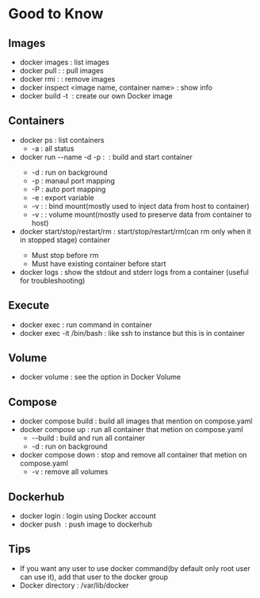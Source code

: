 # Good to Know

## Images
- docker images : list images
- docker pull <image name>:<image tag> : pull images
- docker rmi <image name>:<image tag> : remove images
- docker inspect <image name, container name> : show info
- docker build -t <image name> <path> : create our own Docker image

## Containers
- docker ps : list containers
  - -a : all status
- docker run --name <container name> -d -p <host port>:<container port> <image> : build and start container
  - -d : run on background
  - -p : manaul port mapping
  - -P : auto port mapping 
  - -e : export variable
  - -v <local path directory>:<container path directory> : bind mount(mostly used to inject data from host to container)
  - -v <volume name>:<container path directory> : volume mount(mostly used to preserve data from container to host)
- docker start/stop/restart/rm <container name or id> : start/stop/restart/rm(can rm only when it in stopped stage) container
  - Must stop before rm
  - Must have existing container before start
- docker logs <container name or ID> : show the stdout and stderr logs from a container (useful for troubleshooting)

## Execute
- docker exec <container name> <command> : run command in container
- docker exec -it <container name> /bin/bash : like ssh to instance but this is in container

## Volume
- docker volume : see the option in Docker Volume

## Compose
- docker compose build : build all images that mention on compose.yaml
- docker compose up : run all container that metion on compose.yaml
  - --build : build and run all container
  - -d : run on background
- docker compose down : stop and remove all container that metion on compose.yaml
  - -v : remove all volumes

## Dockerhub
- docker login : login using Docker account
- docker push <image name> : push image to dockerhub

## Tips
- If you want any user to use docker command(by default only root user can use it), add that user to the docker group
- Docker directory : /var/lib/docker

